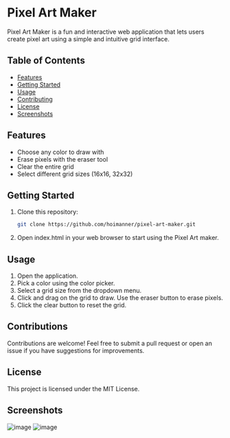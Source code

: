 # Pixel Art Maker

Pixel Art Maker is a fun and interactive web application that lets users create pixel art using a simple and intuitive grid interface.

## Table of Contents
- [Features](#features)
- [Getting Started](#getting-started)
- [Usage](#usage)
- [Contributing](#contributing)
- [License](#license)
- [Screenshots](#screenshots)

## Features
- Choose any color to draw with
- Erase pixels with the eraser tool
- Clear the entire grid
- Select different grid sizes (16x16, 32x32)

## Getting Started
1. Clone this repository:
   ```bash
   git clone https://github.com/hoimanner/pixel-art-maker.git
2. Open index.html in your web browser to start using the Pixel Art maker.

## Usage
1. Open the application.
2. Pick a color using the color picker.
3. Select a grid size from the dropdown menu.
4. Click and drag on the grid to draw. Use the eraser button to erase pixels.
5. Click the clear button to reset the grid.

## Contributions
Contributions are welcome! Feel free to submit a pull request or open an issue if you have suggestions for improvements.

## License
This project is licensed under the MIT License.

## Screenshots
![image](https://github.com/user-attachments/assets/560df798-2dc7-4453-beb9-0d710afab388)
![image](https://github.com/user-attachments/assets/7735dffd-90b7-48f1-824c-8e88caaf0fb7)

